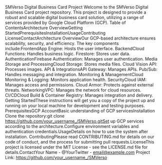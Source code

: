 SMVerso Digital Business Card Project
Welcome to the SMVerso Digital Business Card project repository.
This project is designed to provide a robust and scalable digital business card solution,
utilizing a range of services provided by Google Cloud Platform (GCP).
Table of ContentsArchitecture OverviewGetting StartedPrerequisitesInstallationUsageContributing
LicenseContactArchitecture OverviewOur GCP-based architecture ensures scalability, security, and efficiency.
The key components include:FrontendApp
Engine: Hosts the user interface.
BackendCloud Functions: Handles business logic.
Firestore: Stores user data.
AuthenticationFirebase Authentication: Manages user authentication.
Media Storage and ProcessingCloud Storage: 
Stores media files.
Cloud Vision API: Processes images.
API & IntegrationsAPI Gateway: Manages APIs.
Pub/Sub: Handles messaging and integration.
Monitoring & ManagementCloud Monitoring & Logging: Monitors application health.
SecurityCloud IAM: Manages access and permissions.
Cloud Armor: Protects against external threats.
NetworkingVPC: Manages the network for cloud resources.
CI/CDCloud Build & Container Registry: Manages integration and delivery.
Getting StartedThese instructions will get you a copy of the project up and running on your local machine for development and testing purposes.
PrerequisitesGCP AccountBasic understanding of GCP servicesInstallation
Clone the repository:git clone https://github.com/your_username_/SMVerso.gitSet up GCP services according to the architecture.Configure environment variables and authentication credentials.UsageDetails on how to use the system after installation.
ContributingPlease read CONTRIBUTING.md for details on our code of conduct, and the process for submitting pull requests.LicenseThis project is licensed under the MIT License - see the LICENSE.md file for details.ContactYour Name - @YourTwitter - email@example.com
Project Link: https://github.com/your_username_/SMVerso
